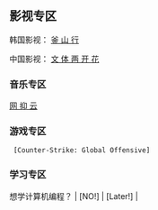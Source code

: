 ## 影视专区

韩国影视： [釜 山 行 ](https://movie.douban.com/subject/25986180/)

中国影视： [文 体 两 开 花](https://www.bilibili.com/video/BV1bb411u7iZ/)

### 音乐专区

 [网 抑 云](https://www.bilibili.com/video/BV1Tv411674m/)

### 游戏专区
```
 [Counter-Strike: Global Offensive] 
```
### 学习专区

想学计算机编程？ | [NO!] | [Later!] |

